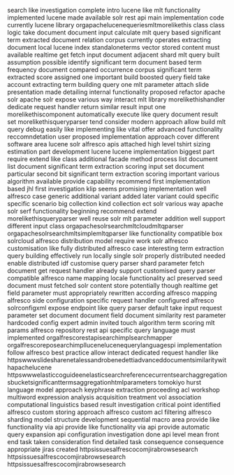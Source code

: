 search like investigation complete intro lucene like mlt functionality implemented lucene made available solr rest api main implementation code currently lucene library orgapachelucenequeriesmltmorelikethis class class logic take document document input calculate mlt query based significant term extracted document relation corpus currently operates extracting document local lucene index standaloneterms vector stored content must available realtime get fetch input document adjacent shard mlt query built assumption possible identify significant term document based term frequency document compared occurrence corpus significant term extracted score assigned one important build boosted query field take account extracting term building query one mlt parameter attach slide presentation made detailing internal functionality proposed refactor apache solr apache solr expose various way interact mlt library morelikethishandler dedicate request handler return similar result input one morelikethiscomponent automatically execute like query document result set morelikethisqueryparser tend consider modern approach allow build mlt query debug easily like implementing like vital offer advanced functionality reccomndetation user proposed implementation approach cover different software area lucene solr alfresco apis attached high level tshirt sizing estimation part development lucene lucene implementation biggest part require extend like class additional facade method process list document list document significant term extraction scoring input set document particular second bit significant term extraction scoring important various algorithm available provide capability recommend first implementation based jhl first investigation klip seems promising implementation well alfresco case generic additional variant added later variant could specific specific scenario big collection kind collection ect solr various way apache solr serf functionality beginning recommend extend morelikethisqueryparser well reuse solr mlt parameter addition well support different input class orgapachesolrsearchmltcloudmltqparser orgapachesolrsearchmltsimplemltqparser like functionality compatible box solrcloud alfresco distribution model require work solr alfresco customisation like fully distributed alfresco case interesting term extraction query building effectively run locally single solr properly distributed needed enable distributed idf customise query parser shard parameter fetch document get request handler already support customised query parser compatible alfresco name mapping locale functionality acl preserved seed document must fetched solr content store potentially though realtime get field parameter must appropriately rewritten according alfresco mapping alfresco side configuration specific request handler configured alfresco solrconfigxml expose endpoint like query parser default take input request parameter set document document field document similarity rest parameter hardcoded config expert admin invited touch algorithm term scoring mlt params alfresco repository rest api specific query language must implemented orgalfrescorestapisearchimplsearchmapper orgalfrescoreposearchimpllucenelucenequerylanguagespi implementation follow alfresco best practice allow interact dedicated request handler like httpswwwslidesharenetalessandrobenedettiadvanceddocumentsimilaritywithapachelucene httpswwwelasticcoguideenelasticsearchreferencecurrentsearchaggregationsbucketsignificanttermsaggregationhtmlparameters tomokiyo hurst language model approach keyphrase extraction proceeding acl workshop multiword expression analysis acquisition treatment vol association computational linguistics based result investigation critical point identified alfresco custom storing approach alfresco custom acl filtering alfresco sharding model structure development sequential macro area provide like functionality via api provide like functionality via api provide automatic query expansion api configuration investigation done api level mean front end task taken consideration find detailed task consequence consequence appropriate jiras created httpsissuesalfrescocomjirabrowsesearch httpsissuesalfrescocomjirabrowsesearch httpsissuesalfrescocomjirabrowsesearch